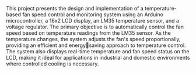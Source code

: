 This project presents the design and implementation of a temperature-based fan speed 
control and monitoring system using an Arduino microcontroller, a 16x2 LCD display, an 
LM35 temperature sensor, and a voltage regulator. The primary objective is to automatically 
control the fan speed based on temperature readings from the LM35 sensor. As the temperature 
changes, the system adjusts the fan's speed proportionally, providing an efficient and energysaving approach to temperature control. The system also displays real-time temperature and fan 
speed status on the LCD, making it ideal for applications in industrial and domestic 
environments where controlled cooling is necessary.
